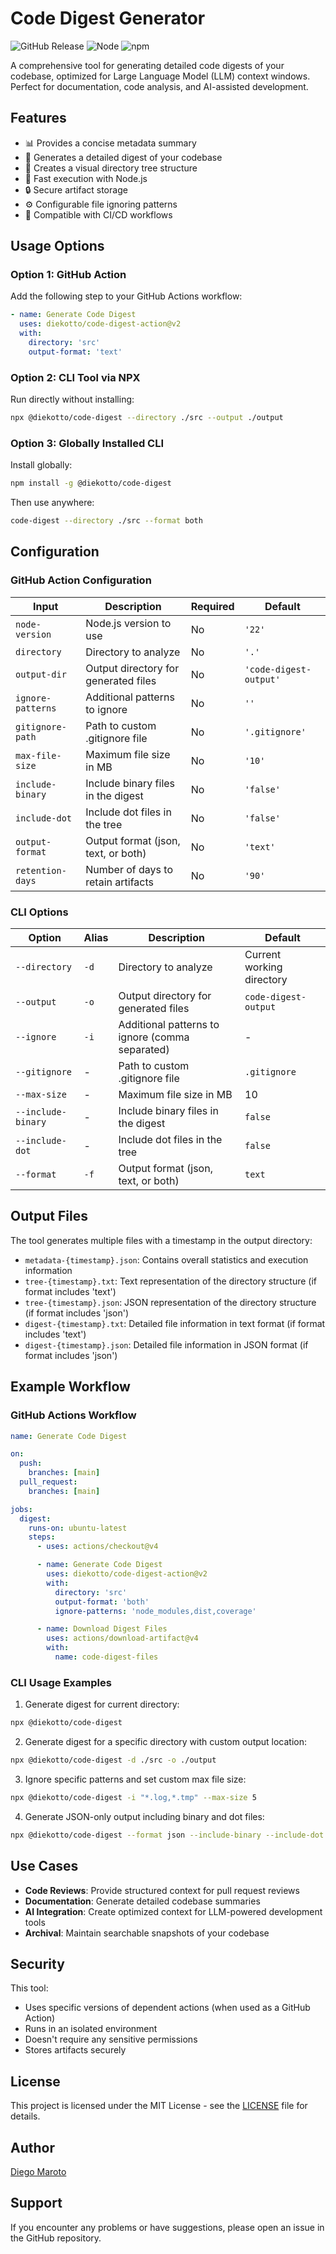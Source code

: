 # Code Digest Generator

![GitHub Release](https://img.shields.io/github/v/release/diekotto/code-digest-action?logo=githubactions)
![Node](https://img.shields.io/badge/nodejs-v22-green?logo=nodedotjs)
![npm](https://img.shields.io/npm/v/@diekotto/code-digest)

A comprehensive tool for generating detailed code digests of your codebase, optimized for Large Language Model (LLM) context windows. Perfect for documentation, code analysis, and AI-assisted development.

## Features

- 📊 Provides a concise metadata summary
- 📝 Generates a detailed digest of your codebase
- 🌳 Creates a visual directory tree structure
- 🚀 Fast execution with Node.js
- 🔒 Secure artifact storage
- ⚙️ Configurable file ignoring patterns
- 🔄 Compatible with CI/CD workflows

## Usage Options

### Option 1: GitHub Action

Add the following step to your GitHub Actions workflow:

```yaml
- name: Generate Code Digest
  uses: diekotto/code-digest-action@v2
  with:
    directory: 'src'
    output-format: 'text'
```

### Option 2: CLI Tool via NPX

Run directly without installing:

```bash
npx @diekotto/code-digest --directory ./src --output ./output
```

### Option 3: Globally Installed CLI

Install globally:

```bash
npm install -g @diekotto/code-digest
```

Then use anywhere:

```bash
code-digest --directory ./src --format both
```

## Configuration

### GitHub Action Configuration

| Input             | Description                          | Required | Default                |
| ----------------- | ------------------------------------ | -------- | ---------------------- |
| `node-version`    | Node.js version to use               | No       | `'22'`                 |
| `directory`       | Directory to analyze                 | No       | `'.'`                  |
| `output-dir`      | Output directory for generated files | No       | `'code-digest-output'` |
| `ignore-patterns` | Additional patterns to ignore        | No       | `''`                   |
| `gitignore-path`  | Path to custom .gitignore file       | No       | `'.gitignore'`         |
| `max-file-size`   | Maximum file size in MB              | No       | `'10'`                 |
| `include-binary`  | Include binary files in the digest   | No       | `'false'`              |
| `include-dot`     | Include dot files in the tree        | No       | `'false'`              |
| `output-format`   | Output format (json, text, or both)  | No       | `'text'`               |
| `retention-days`  | Number of days to retain artifacts   | No       | `'90'`                 |

### CLI Options

| Option             | Alias | Description                                     | Default                   |
| ------------------ | ----- | ----------------------------------------------- | ------------------------- |
| `--directory`      | `-d`  | Directory to analyze                            | Current working directory |
| `--output`         | `-o`  | Output directory for generated files            | `code-digest-output`      |
| `--ignore`         | `-i`  | Additional patterns to ignore (comma separated) | -                         |
| `--gitignore`      | -     | Path to custom .gitignore file                  | `.gitignore`              |
| `--max-size`       | -     | Maximum file size in MB                         | 10                        |
| `--include-binary` | -     | Include binary files in the digest              | `false`                   |
| `--include-dot`    | -     | Include dot files in the tree                   | `false`                   |
| `--format`         | `-f`  | Output format (json, text, or both)             | `text`                    |

## Output Files

The tool generates multiple files with a timestamp in the output directory:

- `metadata-{timestamp}.json`: Contains overall statistics and execution information
- `tree-{timestamp}.txt`: Text representation of the directory structure (if format includes 'text')
- `tree-{timestamp}.json`: JSON representation of the directory structure (if format includes 'json')
- `digest-{timestamp}.txt`: Detailed file information in text format (if format includes 'text')
- `digest-{timestamp}.json`: Detailed file information in JSON format (if format includes 'json')

## Example Workflow

### GitHub Actions Workflow

```yaml
name: Generate Code Digest

on:
  push:
    branches: [main]
  pull_request:
    branches: [main]

jobs:
  digest:
    runs-on: ubuntu-latest
    steps:
      - uses: actions/checkout@v4

      - name: Generate Code Digest
        uses: diekotto/code-digest-action@v2
        with:
          directory: 'src'
          output-format: 'both'
          ignore-patterns: 'node_modules,dist,coverage'

      - name: Download Digest Files
        uses: actions/download-artifact@v4
        with:
          name: code-digest-files
```

### CLI Usage Examples

1. Generate digest for current directory:

```bash
npx @diekotto/code-digest
```

2. Generate digest for a specific directory with custom output location:

```bash
npx @diekotto/code-digest -d ./src -o ./output
```

3. Ignore specific patterns and set custom max file size:

```bash
npx @diekotto/code-digest -i "*.log,*.tmp" --max-size 5
```

4. Generate JSON-only output including binary and dot files:

```bash
npx @diekotto/code-digest --format json --include-binary --include-dot
```

## Use Cases

- **Code Reviews**: Provide structured context for pull request reviews
- **Documentation**: Generate detailed codebase summaries
- **AI Integration**: Create optimized context for LLM-powered development tools
- **Archival**: Maintain searchable snapshots of your codebase

## Security

This tool:

- Uses specific versions of dependent actions (when used as a GitHub Action)
- Runs in an isolated environment
- Doesn't require any sensitive permissions
- Stores artifacts securely

## License

This project is licensed under the MIT License - see the [LICENSE](LICENSE) file for details.

## Author

[Diego Maroto](https://github.com/diekotto)

## Support

If you encounter any problems or have suggestions, please open an issue in the GitHub repository.
